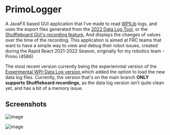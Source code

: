 # PrimoLogger
A JavaFX based GUI application that I've made to read [WPILib](https://docs.wpilib.org/en/stable/index.html) logs, and uses the export files generated 
from the [2022 Data Log Tool](https://docs.wpilib.org/en/stable/docs/software/telemetry/datalog.html#on-robot-telemetry-recording-into-data-logs), or the [Shuffleboard GUI's recording feature.](https://docs.wpilib.org/en/stable/docs/software/telemetry/datalog.html#on-robot-telemetry-recording-into-data-logs) And displays the changes of values over the time of the recording.
This application is aimed at FRC teams that want to have a simple way to view and debug their robot issues, created during the Rapid React 2021-2022 Season, originally for my robotics team - Primo (4586)

The most recent version currently being the experiemntal version of the [Experimental WPI-Data Log version ](https://github.com/danielml2/PrimoLogger/releases/tag/v0.0.2-wpidatacsv) which added the option to load the new data log files.
Currently, the version that's on the main branch **ONLY supports Shuffleboard recordings**, as the data log version isn't quite clean yet, and has a bit of a memory issue.

## Screenshots


![image](https://user-images.githubusercontent.com/64473184/171432336-b027cc71-a236-4f6e-b41b-67838fc3e2b5.png)

![image](https://user-images.githubusercontent.com/64473184/171434056-43f19af6-a385-411f-b86d-80b3ad5e93c2.png)
